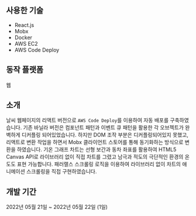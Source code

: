 ## 사용한 기술

- React.js
- Mobx
- Docker
- AWS EC2
- AWS Code Deploy

## 동작 플랫폼

웹

## 소개

날씨 웹페이지의 리액트 버전으로 `AWS Code Deploy`를 이용하여 자동 배포를 구축하였습니다.
기존 바닐라 버전은 컴포넌트 패턴과 이벤트 큐 패턴을 활용한 각 오브젝트가 완벽하게 디커플링 되어있었습니다.
하지만 DOM 조작 부분은 디커플링되어있지 못했고, 리액트로 변환 작업을 하면서 Mobx 클라이언트 스토어를 통해 동기화하는 방식으로 변환을 하였습니다.
기온 그래프 차트는 선형 보간과 동차 좌표를 활용하여 HTML5 Canvas API로 라이브러리 없이 직접 차트를 그렸고 남극과 적도의 극단적인 환경의 온도도 표현 가능합니다.
패러랠스 스크롤링 로직을 이용하여 라이브러리 없이 차트의 애니메이션 스크롤링을 직접 구현하였습니다.

## 개발 기간

2022년 05월 21일 ~ 2022년 05월 22일 (1일)
